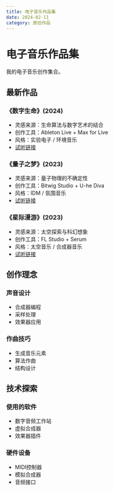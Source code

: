 ```yaml
---
title: 电子音乐作品集
date: 2024-02-11
category: 原创作品
---
```


# 电子音乐作品集

我的电子音乐创作集合。

## 最新作品

### 《数字生命》(2024)
- 灵感来源：生命算法与数字艺术的结合
- 创作工具：Ableton Live + Max for Live
- 风格：实验电子 / 环境音乐
- [试听链接](#)

### 《量子之梦》(2023)
- 灵感来源：量子物理的不确定性
- 创作工具：Bitwig Studio + U-he Diva
- 风格：IDM / 氛围音乐
- [试听链接](#)

### 《星际漫游》(2023)
- 灵感来源：太空探索与科幻想象
- 创作工具：FL Studio + Serum
- 风格：太空音乐 / 合成器音乐
- [试听链接](#)

## 创作理念

### 声音设计
- 合成器编程
- 采样处理
- 效果器应用

### 作曲技巧
- 生成音乐元素
- 算法作曲
- 结构设计

## 技术探索

### 使用的软件
- 数字音频工作站
- 虚拟合成器
- 效果器插件

### 硬件设备
- MIDI控制器
- 模拟合成器
- 音频接口 